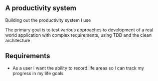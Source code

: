 ## A productivity system

Building out the productivity system I use 

The primary goal is to test various approaches to development of a real world
application with complex requirements, using TDD and the clean architecture

## Requirements

- As a user I want the ability to record life areas so I can track my progress in my life goals